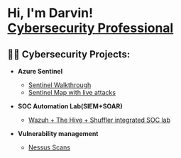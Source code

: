 <h1>Hi, I'm Darvin! <br/><a href="https://www.linkedin.com/in/darvinpatel/">Cybersecurity Professional</a>

<h2>👨‍💻 Cybersecurity Projects:</h2>

- <b>Azure Sentinel</b>
  - [Sentinel Walkthrough](https://github.com/darvinpatel/sentinel-walkthrough)
  - [Sentinel Map with live attacks](https://github.com/darvinpatel/sentinelMap)
 
- <b>SOC Automation Lab(SIEM+SOAR)</b>
  - [Wazuh + The Hive + Shuffler integrated SOC lab](https://github.com/darvinpatel/soc-automation-lab)
 
- <b>Vulnerability management</b>
  - [Nessus Scans](https://github.com/darvinpatel/nessus-vulnerability-management)

  
